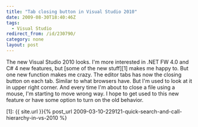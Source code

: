 ```yaml
---
title: "Tab closing button in Visual Studio 2010"
date: 2009-08-30T18:40:46Z
tags:
  - Visual Studio
redirect_from: /id/230790/
category: none
layout: post
---
```

The new Visual Studio 2010 looks. I'm more interested in .NET FW 4.0 and C# 4 new features, but [some of the new stuff][1] makes me happy to. But one new function makes me crazy. The editor tabs has now the closing button on each tab. Similar to what browsers have. But I'm used to look at it in upper right corner. And every time I'm about to close a file using a mouse, I'm starting to move wrong way. I hope to get used to this new feature or have some option to turn on the old behavior.

[1]: {{ site.url }}{% post_url 2009-03-10-229121-quick-search-and-call-hierarchy-in-vs-2010 %}
